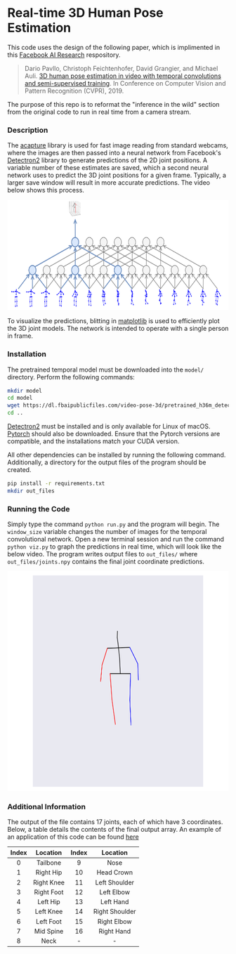 # Real-time 3D Human Pose Estimation

This code uses the design of the following paper, which is implimented in this [Facebook AI Research](https://github.com/facebookresearch/VideoPose3D) respository.

> Dario Pavllo, Christoph Feichtenhofer, David Grangier, and Michael Auli. [3D human pose estimation in video with temporal convolutions and semi-supervised training](https://arxiv.org/abs/1811.11742). In Conference on Computer Vision and Pattern Recognition (CVPR), 2019.

The purpose of this repo is to reformat the "inference in the wild" section from the original code to run in real time from a camera stream.

### Description

The [acapture](https://pypi.org/project/acapture/) library is used for fast image reading from standard webcams, where the images are then passed into a neural network from Facebook's [Detectron2](https://github.com/facebookresearch/detectron2) library to generate predictions of the 2D joint positions. A variable number of these estimates are saved, which a second neural network uses to predict the 3D joint positions for a given frame. Typically, a larger save window will result in more accurate predictions. The video below shows this process.

<p align="center">
  <img src="imgs/conv.gif" width="660" height="250" />
</p>

To visualize the predictions, blitting in [matplotlib](https://matplotlib.org/) is used to efficiently plot the 3D joint models. The network is intended to operate with a single person in frame.

### Installation
The pretrained temporal model must be downloaded into the `model/` directory. Perform the following commands:

```sh
mkdir model
cd model
wget https://dl.fbaipublicfiles.com/video-pose-3d/pretrained_h36m_detectron_coco.bin
cd ..
```

[Detectron2](https://detectron2.readthedocs.io/en/latest/tutorials/install.html) must be installed and is only available for Linux of macOS. [Pytorch](https://pytorch.org/) should also be downloaded. Ensure that the Pytorch versions are compatible, and the installations match your CUDA version.

All other dependencies can be installed by running the following command. Additionally, a directory for the output files of the program should be created. 

```sh
pip install -r requirements.txt
mkdir out_files
```

### Running the Code
Simply type the command `python run.py` and the program will begin. The `window_size` variable changes the number of images for the temporal convolutional network. Open a new terminal session and run the command `python viz.py` to graph the predictions in real time, which will look like the below video. The program writes output files to `out_files/` where `out_files/joints.npy` contains the final joint coordinate predictions. 

<p align="center">
  <img src="imgs/sample.gif" width="625" height="500" \>
</p>

### Additional Information
The output of the file contains 17 joints, each of which have 3 coordinates. Below, a table details the contents of the final output array. An example of an application of this code can be found [here](https://gfloto.github.io/robot.html)

| Index | Location | Index | Location |
|:------:|:-------:| :------:|:------:|
| 0 | Tailbone | 9 | Nose |
| 1 | Right Hip | 10 | Head Crown
| 2 | Right Knee | 11 | Left Shoulder |
| 3 | Right Foot | 12 | Left Elbow |
| 4 | Left Hip | 13 | Left Hand |
| 5 | Left Knee | 14 | Right Shoulder |
| 6 | Left Foot | 15 | Right Elbow |
| 7 | Mid Spine | 16 | Right Hand |
| 8 | Neck | - | - |
